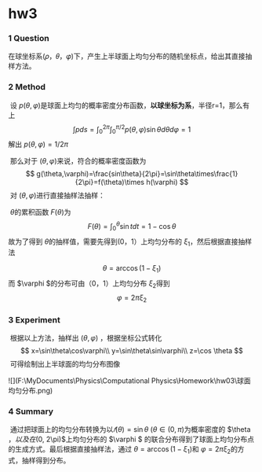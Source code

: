 # hw3

### 1 Question

​	在球坐标系(𝜌，𝜃，𝜑)下，产生上半球面上均匀分布的随机坐标点，给出其直接抽样方法。

### 2 Method

​	设 $p(\theta,\varphi)$是球面上均匀的概率密度分布函数，**以球坐标为系**，半径r=1，那么有上
$$
\int pds=\int^{2\pi}_{0}\int^{\pi/2}_0 p(\theta,\varphi)\sin\theta d\theta d\varphi=1
$$
解出 $p(\theta,\varphi )=1/2\pi$

​	那么对于 $(\theta,\varphi)$来说，符合的概率密度函数为
$$
g(\theta,\varphi)=\frac{sin\theta}{2\pi}=\sin\theta\times\frac{1}{2\pi}=f(\theta)\times h(\varphi)
$$
​	对 $(\theta,\varphi)$进行直接抽样法抽样：

​	$\theta$的累积函数 $F(\theta)$为
$$
F(\theta)=\int^{\theta}_0{\sin t}dt={1-\cos\theta}
$$
​	故为了得到 $\theta$的抽样值，需要先得到(0，1）上均匀分布的 $\xi_1$，然后根据直接抽样法

$$
\theta = \arccos(1-\xi_1)
$$
​	而 $\varphi $的分布可由（0，1）上均匀分布 $\xi_2$得到
$$
\varphi = 2\pi \xi_2
$$

### 3 Experiment

​	根据以上方法，抽样出 $(\theta,\varphi)$ ，根据坐标公式转化
$$
x=\sin\theta\cos\varphi\\
y=\sin\theta\sin\varphi\\
z=\cos \theta
$$
​	可得绘制出上半球面的均匀分布图像

![](F:\MyDocuments\Physics\Computational Physics\Homework\hw03\球面均匀分布.png)

### 4 Summary

​	通过把球面上的均匀分布转换为以$𝑓(\theta) = \sin\theta~ (\theta \in (0, \pi)$为概率密度的 $\theta $，以及在$(0, 2\pi)$上均匀分布的 $\varphi $ 的联合分布得到了球面上均匀分布点的生成方式。最后根据直接抽样法，通过 $\theta = \arccos(1-\xi_1)$和 $\varphi = 2\pi \xi_2$的方式，抽样得到分布。
